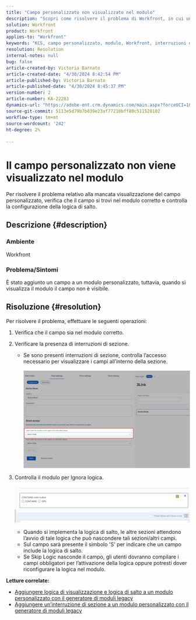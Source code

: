 ```yaml
---
title: "Campo personalizzato non visualizzato nel modulo"
description: "Scopri come risolvere il problema di Workfront, in cui un campo è stato aggiunto a un modulo personalizzato ma non viene visualizzato."
solution: Workfront
product: Workfront
applies-to: "Workfront"
keywords: "KCS, campo personalizzato, modulo, Workfront, interruzioni di sezione, generatore di moduli, logica di salto"
resolution: Resolution
internal-notes: null
bug: false
article-created-by: Victoria Barnato
article-created-date: "4/30/2024 8:42:54 PM"
article-published-by: Victoria Barnato
article-published-date: "4/30/2024 8:45:37 PM"
version-number: 2
article-number: KA-22283
dynamics-url: "https://adobe-ent.crm.dynamics.com/main.aspx?forceUCI=1&pagetype=entityrecord&etn=knowledgearticle&id=bbd17c36-3207-ef11-9f8a-6045bd0a08d9"
source-git-commit: 5113e5d79b7b039e23af77210bff80c511528102
workflow-type: tm+mt
source-wordcount: '242'
ht-degree: 2%

---
```


# Il campo personalizzato non viene visualizzato nel modulo


Per risolvere il problema relativo alla mancata visualizzazione del campo personalizzato, verifica che il campo si trovi nel modulo corretto e controlla la configurazione della logica di salto.

## Descrizione {#description}


### <b>Ambiente</b>

Workfront

### <b>Problema/Sintomi</b>

È stato aggiunto un campo a un modulo personalizzato, tuttavia, quando si visualizza il modulo il campo non è visibile.


## Risoluzione {#resolution}


Per risolvere il problema, effettuare le seguenti operazioni:

1. Verifica che il campo sia nel modulo corretto.
2. Verificare la presenza di interruzioni di sezione.

   - Se sono presenti interruzioni di sezione, controlla l’accesso necessario per visualizzare i campi all’interno della sezione.                     ![](assets/f585c275-ad15-ee11-8f6e-6045bd006793.png)
3. Controlla il modulo per Ignora logica.                                                                                                                                               ![](assets/6067dbce-ad15-ee11-8f6e-6045bd006793.png)
   - Quando si implementa la logica di salto, le altre sezioni attendono l’avvio di tale logica che può nascondere tali sezioni/altri campi.
   - Sul campo sarà presente il simbolo &#39;S&#39; per indicare che un campo include la logica di salto.
   - Se Skip Logic nasconde il campo, gli utenti dovranno compilare i campi obbligatori per l’attivazione della logica oppure potresti dover riconfigurare la logica nel modulo.


<b>Letture correlate:</b>

- [Aggiungere logica di visualizzazione e logica di salto a un modulo personalizzato con il generatore di moduli legacy](https://experienceleague.adobe.com/docs/workfront/using/administration-and-setup/customize/custom-forms/custom-form-builder/use-the-custom-form-builder/display-or-skip-logic-custom-form.html)
- [Aggiungere un’interruzione di sezione a un modulo personalizzato con il generatore di moduli legacy](https://experienceleague.adobe.com/docs/workfront/using/administration-and-setup/customize/custom-forms/custom-form-builder/use-the-custom-form-builder/add-a-section-break-to-a-custom-form.htm)



